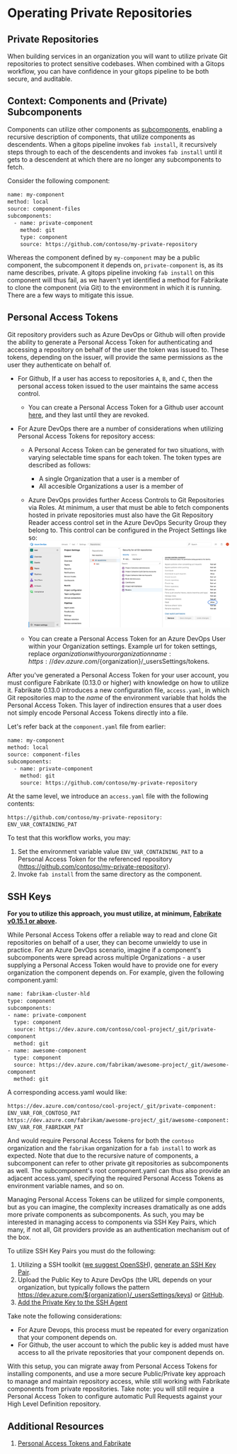 # Operating Private Repositories

## Private Repositories

When building services in an organization you will want to utilize private Git repositories to protect sensitive codebases. When combined with a Gitops workflow, you can have confidence in your gitops pipeline to be both secure, and auditable.

## Context: Components and (Private) Subcomponents

Components can utilize other components as [subcomponents](https://github.com/microsoft/fabrikate/blob/master/docs/component.md), enabling a recursive description of components, that utilize components as descendents. When a gitops pipeline invokes `fab install`, it recursively steps through to each of the descendents and invokes `fab install` until it gets to a descendent at which there are no longer any subcomponents to fetch.

Consider the following component:

```
name: my-component
method: local
source: component-files
subcomponents:
  - name: private-component
    method: git
    type: component
    source: https://github.com/contoso/my-private-repository
```

Whereas the component defined by `my-component` may be a public component, the subcomponent it depends on, `private-component` is, as its name describes, private. A gitops pipeline invoking `fab install` on this component will thus fail, as we haven't yet identified a method for Fabrikate to clone the component (via Git) to the environment in which it is running. There are a few ways to mitigate this issue.

## Personal Access Tokens

Git repository providers such as Azure DevOps or Github will often provide the ability to generate a Personal Access Token for authenticating and accessing a repository on behalf of the user the token was issued to. These tokens, depending on the issuer, will provide the same permissions as the user they authenticate on behalf of.

- For Github, If a user has access to repositories `A`, `B`, and `C`, then the personal access token issued to the user maintains the same access control.
    - You can create a Personal Access Token for a Github user account [here](https://github.com/settings/tokens), and they last until they are revoked.

- For Azure DevOps there are a number of considerations when utilizing Personal Access Tokens for repository access:
    - A Personal Access Token can be generated for two situations, with varying selectable time spans for each token. The token types are described as follows:

      - A single Organization that a user is a member of
      - All accesible Organizations a user is a member of

    - Azure DevOps provides further Access Controls to Git Repositories via Roles. At minimum, a user that must be able to fetch components hosted in private repositories must also have the Git Repository Reader access control set in the Azure DevOps Security Group they belong to. This control can be configured in the Project Settings like so:
![Where to configure the Repository Read setting in Azure DevOps](./images/azdo_git_permission.png)
    - You can create a Personal Access Token for an Azure DevOps User within your Organization settings. Example url for token settings, replace ${organization} with your organization name: https://dev.azure.com/${organization}/_usersSettings/tokens.

After you've generated a Personal Access Token for your user account, you must configure Fabrikate (0.13.0 or higher) with knowledge on how to utilize it. Fabrikate 0.13.0 introduces a new configuration file, `access.yaml`, in which Git repositories map to the _name_ of the environment variable that holds the Personal Access Token. This layer of indirection ensures that a user does not simply encode Personal Access Tokens directly into a file.

Let's refer back at the `component.yaml` file from earlier:

```
name: my-component
method: local
source: component-files
subcomponents:
  - name: private-component
    method: git
    source: https://github.com/contoso/my-private-repository
```

At the same level, we introduce an `access.yaml` file with the following contents:

```
https://github.com/contoso/my-private-repository: ENV_VAR_CONTAINING_PAT
```

To test that this workflow works, you may:
  1. Set the environment variable value `ENV_VAR_CONTAINING_PAT` to a Personal Access Token for the referenced repository (https://github.com/contoso/my-private-repository).
  2. Invoke `fab install` from the same directory as the component.

## SSH Keys

**For you to utilize this approach, you must utilize, at minimum, [Fabrikate v0.15.1 or above](https://github.com/microsoft/fabrikate/releases/).**

While Personal Access Tokens offer a reliable way to read and clone Git repositories on behalf of a user, they can become unwieldy to use in practice. For an Azure DevOps scenario, imagine if a component's subcomponents were spread across multiple Organizations - a user supplying a Personal Access Token would have to provide one for every organization the component depends on. For example, given the following component.yaml:

```
name: fabrikam-cluster-hld
type: component
subcomponents:
- name: private-component
  type: component
  source: https://dev.azure.com/contoso/cool-project/_git/private-component
  method: git
- name: awesome-component
  type: component
  source: https://dev.azure.com/fabrikam/awesome-project/_git/awesome-component
  method: git
```

A corresponding access.yaml would like:

```
https://dev.azure.com/contoso/cool-project/_git/private-component: ENV_VAR_FOR_CONTOSO_PAT
https://dev.azure.com/fabrikam/awesome-project/_git/awesome-component: ENV_VAR_FOR_FABRIKAM_PAT
```

And would require Personal Access Tokens for both the `contoso` organization and the `fabrikam` organization for a `fab install` to work as expected. Note that due to the recursive nature of components, a subcomponent can refer to other private git repositories as subcomponents as well. The subcomponent's root component.yaml can thus also provide an adjacent access.yaml, specifying the required Personal Access Tokens as environment variable names, and so on.

Managing Personal Access Tokens can be utilized for simple components, but as you can imagine, the complexity increases dramatically as one adds more private components as subcomponents. As such, you may be interested in managing access to components via SSH Key Pairs, which many, if not all, Git providers provide as an authentication mechanism out of the box.

To utilize SSH Key Pairs you must do the following:

1. Utilizing a SSH toolkit ([we suggest OpenSSH](https://www.openssh.com/)), [generate an SSH Key Pair](https://www.ssh.com/ssh/keygen/).
2. Upload the Public Key to Azure DevOps (the URL depends on your organization, but typically follows the pattern https://dev.azure.com/${organization}/_usersSettings/keys) or [GitHub](https://github.com/settings/keys).
3. [Add the Private Key to the SSH Agent](https://www.ssh.com/ssh/add)

Take note the following considerations:
- For Azure Devops, this process must be repeated for every organization that your component depends on.
- For Github, the user account to which the public key is added must have access to all the private repositories that your component depends on.

With this setup, you can migrate away from Personal Access Tokens for installing components, and use a more secure Public/Private key approach to manage and maintain repository access, while still working with Fabrikate components from private repositories. Take note: you will still require a  Personal Access Token to configure automatic Pull Requests against your High Level Definition repository.


## Additional Resources

1. [Personal Access Tokens and Fabrikate](https://github.com/microsoft/fabrikate/blob/master/docs/auth.md)
